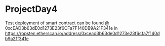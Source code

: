 # ProjectDay4

Test deployment of smart contract can be found @ 0xcEAD3b63dE0d1273E23f6CFa7F140DB9A21F341e in https://ropsten.etherscan.io/address/0xcead3b63de0d1273e23f6cfa7f140db9a21f341e
